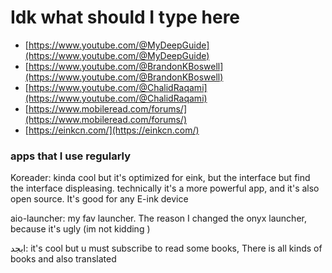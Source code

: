 # Idk what should I type here
- [https://www.youtube.com/@MyDeepGuide](https://www.youtube.com/@MyDeepGuide)
- [https://www.youtube.com/@BrandonKBoswell](https://www.youtube.com/@BrandonKBoswell)
- [https://www.youtube.com/@ChalidRaqami](https://www.youtube.com/@ChalidRaqami)
- [https://www.mobileread.com/forums/](https://www.mobileread.com/forums/)
- [https://einkcn.com/](https://einkcn.com/)

### apps that I use regularly
Koreader: kinda cool but it's optimized for eink, but the interface but find the interface displeasing. technically it's a more powerful app, and it's also open source. It's good for any E-ink device 

aio-launcher: my fav launcher. The reason I changed the onyx launcher, because it's ugly (im not kidding )

ابجد: it's cool but u must subscribe to read some books, There is all kinds of books and also translated 
